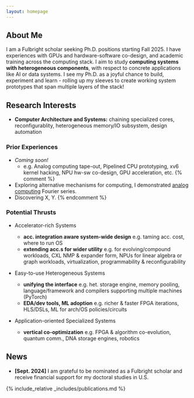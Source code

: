 ```yaml
---
layout: homepage
---
```


## About Me

I am a Fulbright scholar seeking Ph.D. positions starting Fall 2025. I have experiences with GPUs and hardware-software co-design, and academic training across the computing stack. I aim to study **computing systems with heterogeneous components**, with respect to concrete applications like AI or data systems. I see my Ph.D. as a joyful chance to build, experiment and learn - rolling up my sleeves to create working system prototypes that span multiple layers of the stack!

## Research Interests

- **Computer Architecture and Systems:** chaining specialized cores, reconfigurablity, heterogeneous memory/IO subsystem, design automation

### Prior Experiences
- *Coming soon!*
    - e.g. Analog computing tape-out, Pipelined CPU prototyping, xv6 kernel hacking, NPU hw-sw co-design, GPU acceleration, etc.
{% comment %}
- Exploring alternative mechanisms for computing, I demonstrated [analog computing](https://github.com/sunwookim028/analog-fourier/) Fourier series.
- Discovering X, Y.
{% endcomment %}

### Potential Thrusts
- Accelerator-rich Systems
    - **acc. integration aware system-wide design** e.g. taming acc. cost, where to run OS
    - **extending acc.s for wider utility** e.g. for evolving/compound workloads, CXL NMP & expander form, NPUs for linear algebra or graph workloads, virtualization, programmability & reconfigurability

- Easy-to-use Heterogeneous Systems
    - **unifying the interface** e.g. het. storage engine, memory pooling, language/framework and compilers supporting multiple machines (PyTorch)
    - **EDA/dev tools, ML adoption** e.g. richer & faster FPGA iterations, HLS/DSLs, ML for arch/OS policies/circuits

- Application-oriented Specialized Systems 
    - **vertical co-optimization** e.g. FPGA & algorithm co-evolution, quantum comm., DNA storage engines, robotics

## News

- **[Sept. 2024]** I am grateful to be nominated as a Fulbright scholar and receive financial support for my doctoral studies in U.S.

{% include_relative _includes/publications.md %}
